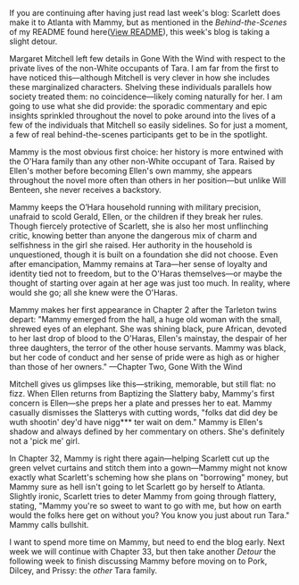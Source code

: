 
If you are continuing after having just read last week's blog: Scarlett does make it to Atlanta with Mammy, but as mentioned in the *Behind-the-Scenes* of my README found here([View README](https://github.com/mendoza-cm/goneWithTheWind/blob/main/README.md)), 
this week's blog is taking a slight detour.  

Margaret Mitchell left few details in Gone With the Wind with respect to the private lives of the non-White occupants of Tara. I am far from the first to have noticed this—although Mitchell 
is very clever in how she includes these marginalized characters. Shelving these individuals parallels how society treated them: no coincidence—likely coming naturally for her. I am going to 
use what she did provide: the sporadic commentary and epic insights sprinkled throughout the novel to poke around into the lives of a few of the individuals that Mitchell so easily sidelines. 
So for just a moment, a few of real behind-the-scenes participants get to be in the spotlight.

Mammy is the most obvious first choice: her history is more entwined with the O'Hara family than any other non-White occupant of Tara. Raised by Ellen's mother before becoming Ellen's 
own mammy, she appears throughout the novel more often than others in her position—but unlike Will Benteen, she never receives a backstory.

Mammy keeps the O’Hara household running with military precision, unafraid to scold Gerald, Ellen, or the children if they break her rules. Though fiercely protective of Scarlett, she is also her 
most unflinching critic, knowing better than anyone the dangerous mix of charm and selfishness in the girl she raised. Her authority in the household is unquestioned, though it is built on a 
foundation she did not choose. Even after emancipation, Mammy remains at Tara—her sense of loyalty and identity tied not to freedom, but to the O'Haras themselves—or maybe the thought of starting 
over again at her age was just too much. In reality, where would she go; all she knew were the O'Haras.

Mammy makes her first appearance in Chapter 2 after the Tarleton twins depart: 
"Mammy emerged from the hall, a huge old woman with the small, shrewed eyes of an elephant. She was shining black, pure African, devoted to her last drop of blood to the O'Haras, Ellen's mainstay, 
the despair of her three daughters, the terror of the other house servants. Mammy was black, but her code of conduct and her sense of pride were as high as or higher than those of her owners." 
—Chapter Two, Gone With the Wind

Mitchell gives us glimpses like this—striking, memorable, but still flat: no fizz. When Ellen returns from Baptizing the Slattery baby, Mammy's first concern is Ellen—she preps her a plate and presses 
her to eat. Mammy casually dismisses the Slatterys with cutting words, "folks dat did dey be wuth shootin' dey'd have nigg*** ter wait on dem." Mammy is Ellen's shadow and always defined by her commentary 
on others. She's definitely not a 'pick me' girl.

In Chapter 32, Mammy is right there again—helping Scarlett cut up the green velvet curtains and stitch them into a gown—Mammy might not know exactly what Scarlett's scheming how she plans on 
"borrowing" money, but Mammy sure as hell isn't going to let Scarlett go by herself to Atlanta. Slightly ironic, Scarlett tries to deter Mammy from going through flattery, stating, "Mammy you're so sweet to 
want to go with me, but how on earth would the folks here get on without you? You know you just about run Tara." Mammy calls bullshit. 

I want to spend more time on Mammy, but need to end the blog early. Next week we will continue with Chapter 33, but then take another *Detour* the following week to finish discussing Mammy before moving on 
to Pork, Dilcey, and Prissy: the *other* Tara family.
